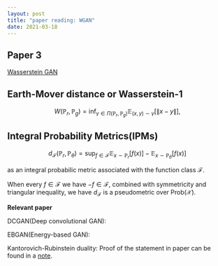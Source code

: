 ```yaml
---
layout: post
title: "paper reading: WGAN"
date: 2021-03-18
---
```


## Paper 3
[Wasserstein GAN](https://arxiv.org/abs/1701.07875)

## Earth-Mover distance or Wasserstein-1

$$W(\mathbb{P}_r, \mathbb{P}_g) = \inf_{\gamma \in \Pi(\mathbb{P}_r, \mathbb{P}_g)} \mathbb{E}_{(x, y) \sim \gamma} [\|x - y\|],$$

## Integral Probability Metrics(IPMs)

$$d_{\mathcal{F}} (\mathbb{P}_r, \mathbb{P}_{\theta}) = \sup_{f \in \mathcal{F}} \mathbb{E}_{x \sim \mathbb{P}_r} [f(x)] - \mathbb{E}_{x \sim \mathbb{P}_{\theta}} [f(x)]$$

as an integral probabilic metric associated with the function class $\mathcal{F}$. 

When every $f \in \mathcal{F}$ we have $-f \in \mathcal{F}$, combined with symmetricity and triangular inequality, we have $d_{\mathcal{F}}$ is a pseudometric over Prob($\mathcal{X}$).

**Relevant paper**

DCGAN(Deep convolutional GAN):

EBGAN(Energy-based GAN): 

Kantorovich-Rubinstein duality: Proof of the statement in paper can be found in a [note](https://courses.cs.washington.edu/courses/cse599i/20au/resources/L12_duality.pdf). 